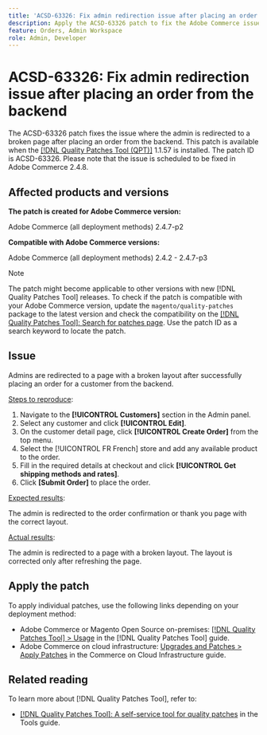 ```yaml
---
title: 'ACSD-63326: Fix admin redirection issue after placing an order from the backend'
description: Apply the ACSD-63326 patch to fix the Adobe Commerce issue where the admin is redirected to a broken page after placing an order from the backend.
feature: Orders, Admin Workspace
role: Admin, Developer
---
```

# ACSD-63326: Fix admin redirection issue after placing an order from the backend

The ACSD-63326 patch fixes the issue where the admin is redirected to a broken page after placing an order from the backend. This patch is available when the [[!DNL Quality Patches Tool (QPT)]](/help/tools/quality-patches-tool/quality-patches-tool-to-self-serve-quality-patches.md) 1.1.57 is installed. The patch ID is ACSD-63326. Please note that the issue is scheduled to be fixed in Adobe Commerce 2.4.8.

## Affected products and versions

**The patch is created for Adobe Commerce version:**

Adobe Commerce (all deployment methods)  2.4.7-p2

**Compatible with Adobe Commerce versions:**

Adobe Commerce (all deployment methods) 2.4.2 - 2.4.7-p3

>[!NOTE]
>
>The patch might become applicable to other versions with new [!DNL Quality Patches Tool] releases. To check if the patch is compatible with your Adobe Commerce version, update the `magento/quality-patches` package to the latest version and check the compatibility on the [[!DNL Quality Patches Tool]: Search for patches page](https://experienceleague.adobe.com/tools/commerce-quality-patches/index.html). Use the patch ID as a search keyword to locate the patch.

## Issue

Admins are redirected to a page with a broken layout after successfully placing an order for a customer from the backend.

<u>Steps to reproduce</u>:

1. Navigate to the **[!UICONTROL Customers]** section in the Admin panel.
1. Select any customer and click **[!UICONTROL Edit]**.
1. On the customer detail page, click **[!UICONTROL Create Order]** from the top menu.
1. Select the [!UICONTROL FR French] store and add any available product to the order.
1. Fill in the required details at checkout and click **[!UICONTROL Get shipping methods and rates]**.
1. Click **[Submit Order]** to place the order.

<u>Expected results</u>:

The admin is redirected to the order confirmation or thank you page with the correct layout.

<u>Actual results</u>:

The admin is redirected to a page with a broken layout. The layout is corrected only after refreshing the page.

## Apply the patch

To apply individual patches, use the following links depending on your deployment method:

* Adobe Commerce or Magento Open Source on-premises: [[!DNL Quality Patches Tool] > Usage](/help/tools/quality-patches-tool/usage.md) in the [!DNL Quality Patches Tool] guide.
* Adobe Commerce on cloud infrastructure: [Upgrades and Patches > Apply Patches](https://experienceleague.adobe.com/docs/commerce-cloud-service/user-guide/develop/upgrade/apply-patches.html) in the Commerce on Cloud Infrastructure guide.


## Related reading

To learn more about [!DNL Quality Patches Tool], refer to:

* [[!DNL Quality Patches Tool]: A self-service tool for quality patches](/help/tools/quality-patches-tool/quality-patches-tool-to-self-serve-quality-patches.md) in the Tools guide.
